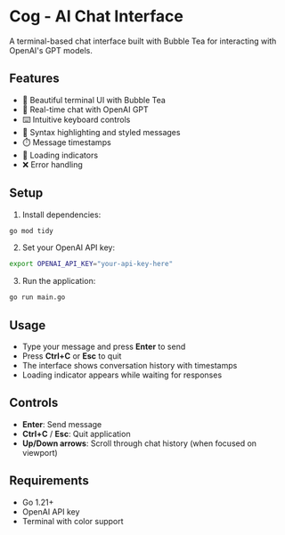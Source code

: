 # Cog - AI Chat Interface

A terminal-based chat interface built with Bubble Tea for interacting with OpenAI's GPT models.

## Features

- 📱 Beautiful terminal UI with Bubble Tea
- 💬 Real-time chat with OpenAI GPT
- ⌨️ Intuitive keyboard controls
- 🎨 Syntax highlighting and styled messages
- ⏱️ Message timestamps
- 🔄 Loading indicators
- ❌ Error handling

## Setup

1. Install dependencies:
```bash
go mod tidy
```

2. Set your OpenAI API key:
```bash
export OPENAI_API_KEY="your-api-key-here"
```

3. Run the application:
```bash
go run main.go
```

## Usage

- Type your message and press **Enter** to send
- Press **Ctrl+C** or **Esc** to quit
- The interface shows conversation history with timestamps
- Loading indicator appears while waiting for responses

## Controls

- **Enter**: Send message
- **Ctrl+C** / **Esc**: Quit application
- **Up/Down arrows**: Scroll through chat history (when focused on viewport)

## Requirements

- Go 1.21+
- OpenAI API key
- Terminal with color support